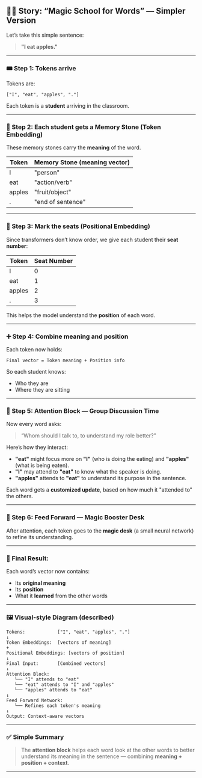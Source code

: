 ## 🧙‍♀️ Story: “Magic School for Words” — Simpler Version

Let’s take this simple sentence:

> **"I eat apples."**

---

### 🎟️ Step 1: **Tokens arrive**

Tokens are:

```
["I", "eat", "apples", "."]
```

Each token is a **student** arriving in the classroom.

---

### 🔮 Step 2: **Each student gets a Memory Stone (Token Embedding)**

These memory stones carry the **meaning** of the word.

| Token  | Memory Stone (meaning vector) |
| ------ | ----------------------------- |
| I      | "person"                      |
| eat    | "action/verb"                 |
| apples | "fruit/object"                |
| .      | "end of sentence"             |

---

### 🧭 Step 3: **Mark the seats (Positional Embedding)**

Since transformers don’t know order, we give each student their **seat number**:

| Token  | Seat Number |
| ------ | ----------- |
| I      | 0           |
| eat    | 1           |
| apples | 2           |
| .      | 3           |

This helps the model understand the **position** of each word.

---

### ➕ Step 4: **Combine meaning and position**

Each token now holds:

```
Final vector = Token meaning + Position info
```

So each student knows:

* Who they are
* Where they are sitting

---

### 🧠 Step 5: **Attention Block — Group Discussion Time**

Now every word asks:

> “Whom should I talk to, to understand my role better?”

Here’s how they interact:

* **"eat"** might focus more on **"I"** (who is doing the eating) and **"apples"** (what is being eaten).
* **"I"** may attend to **"eat"** to know what the speaker is doing.
* **"apples"** attends to **"eat"** to understand its purpose in the sentence.

Each word gets a **customized update**, based on how much it "attended to" the others.

---

### 🧪 Step 6: **Feed Forward — Magic Booster Desk**

After attention, each token goes to the **magic desk** (a small neural network) to refine its understanding.

---

### 🎁 Final Result:

Each word’s vector now contains:

* Its **original meaning**
* Its **position**
* What it **learned** from the other words

---

### 🖼️ Visual-style Diagram (described)

```
Tokens:            ["I", "eat", "apples", "."]
↓
Token Embeddings:  [vectors of meaning]
+
Positional Embeddings: [vectors of position]
↓
Final Input:       [Combined vectors]
↓
Attention Block:
   └── "I" attends to "eat"
   └── "eat" attends to "I" and "apples"
   └── "apples" attends to "eat"
↓
Feed Forward Network:
   └── Refines each token's meaning
↓
Output: Context-aware vectors
```

---

### ✅ Simple Summary

> The **attention block** helps each word look at the other words to better understand its meaning in the sentence — combining **meaning + position + context**.

---

